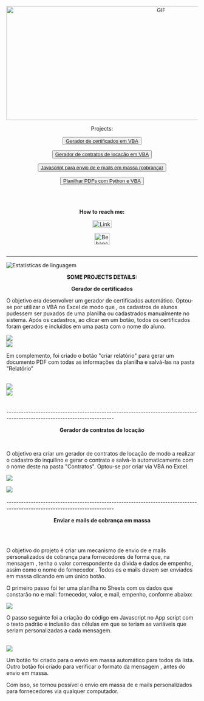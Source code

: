    <p align="center">
    <img src="https://media0.giphy.com/media/qgQUggAC3Pfv687qPC/giphy.gif?cid=ecf05e47r1wjuo4d3nfbfzfh9zam9qfrtjpznqp9vjhl0sr5&ep=v1_gifs_search&rid=giphy.gif&ct=g" width="800" height="300" alt="GIF">
  </p>
  
   <p align="center">  Projects:
    
   <p align="center"><BUTTON><a href="https://www.behance.net/gallery/172055869/Criacao-de-gerador-de-certificados-em-VBA">Gerador de certificados em VBA</a></BUTTON>
   <p> <p align="center"><BUTTON><a href="https://www.behance.net/gallery/172055593/Criacao-de-geradores-de-contrato-simples-em-VBA">Gerador de contratos de locação em VBA</a></BUTTON>
   <p> <p align="center"><BUTTON><a href="https://www.behance.net/gallery/172056441/Programa-de-envio-de-emails-em-massa-(cobranca)">Javascript para envio de e mails em massa (cobrança)</a></BUTTON>
<p><p align="center"><button><a href="https://github.com/RenataVerasVenturim/relacionarempenhos2021/blob/main/README.md">Planilhar PDFs com Python e VBA</a></button>
    </p></p>
<br>
  <br>
  <p><p><p align="center"><b>How to reach me:</b></p></p>
    <p align="center"><a href="https://www.linkedin.com/in/renata-veras-venturim-9604a0279/"><img src="https://upload.wikimedia.org/wikipedia/commons/0/01/LinkedIn_Logo.svg" width="50" height="20" alt="LinkedIn"></a>
    <p align="center"><a href="https://www.behance.net/renataveras1"><img src="https://static.vecteezy.com/system/resources/previews/008/385/603/original/behance-social-media-icon-symbol-element-illustration-free-vector.jpg" width="40" height="30" alt="Behance"></a>
  <br>
      <br>

------------------------------------------------------------------------------------------------------------------
 ![Estatísticas de linguagem](https://github-readme-stats.vercel.app/api/top-langs/?username=renataverasventurim&layout=compact)

<p><p align="center"><b>SOME PROJECTS DETAILS:</b></a></p>
     
<p align="center"><b>Gerador de certificados</b></a>
  <br>
  <p>O objetivo era desenvolver um gerador de certificados automático. Optou-se por utilizar o VBA no Excel de modo que , os cadastros de alunos pudessem ser puxados de uma planilha ou cadastrados manualmente no sistema. Após os cadastros, ao clicar em um botão, todos os certificados foram gerados e incluídos em uma pasta com o nome do aluno.</p>
  <img src="https://mir-s3-cdn-cf.behance.net/project_modules/max_1200/b69ae0172055869.647899dd444bb.jpg">
 <br>
  
  <img src="https://im3.ezgif.com/tmp/ezgif-3-766c282885.gif">
  
  <br>
  <p>Em complemento, foi criado o botão "criar relatório" para gerar um documento PDF com todas as informações da planilha e salvá-las na pasta "Relatório"</p>
  <br>
  <img src="https://mir-s3-cdn-cf.behance.net/project_modules/max_1200/c3ab31172055869.6478c0cfa11a3.jpg">
  <br>
  <img src="https://mir-s3-cdn-cf.behance.net/project_modules/max_1200/8230d3172055869.6478c0cfa1e34.jpg">
  
  <BR>
  <BR>
    <BR>
            --------------------------------------------------------------------------------------------------------------------------
      <P>
        <p align="center"><b>Gerador de contratos de locação</b></a></P>
<br>
    <p>O objetivo era criar um gerador de contratos de locação de modo a realizar o cadastro do inquilino e gerar o contrato e salvá-lo automaticamente com o nome deste na pasta "Contratos". Optou-se por criar via VBA no Excel.
    </p>
    <img src="https://mir-s3-cdn-cf.behance.net/project_modules/max_1200/494515172055593.6478992a1daf3.jpg">
    <p>
     <img src="https://im3.ezgif.com/tmp/ezgif-3-5780552e6d.gif">
  <BR><BR>
    --------------------------------------------------------------------------------------------------------------------------
  <P> 
    <p align="center"><b>Enviar e mails de cobrança em massa</b></></P>
<br>
      <br>
      
 <P>O objetivo do projeto é criar um mecanismo de envio de e mails personalizados de cobrança para fornecedores de forma que, na mensagem , tenha o valor correspondente da dívida e dados de empenho, assim como o nome do fornecedor . Todos os e mails devem ser enviados em massa clicando em um único botão.

O primeiro passo foi ter uma planilha no Sheets com os dados que constarão no e mail: fornecedor, valor, e mail, empenho, conforme abaixo:
    </p>

<img src="https://mir-s3-cdn-cf.behance.net/project_modules/max_1200/f1d847172056441.6478be9fd1cad.jpg">
    <br>
    <p>O passo seguinte foi a criação do código em Javascript no App script com o texto padrão e inclusão das células em que se teriam as variáveis que seriam personalizadas a cada mensagem. </p>
    <br>
    
<img src="https://mir-s3-cdn-cf.behance.net/project_modules/max_1200/27b9fe172056441.64789b6c462c2.jpg">
    <br>
    <p>Um botão foi criado para o envio em massa automático para todos da lista. Outro botão foi criado para verificar o formato da mensagem , antes do envio em massa.

Com isso, se tornou possível o envio em massa de e mails personalizados para fornecedores via qualquer computador.</p>

    
  
 
</body>
</html>
